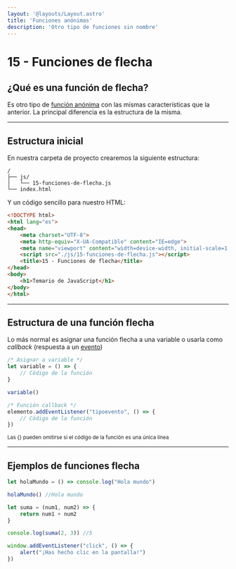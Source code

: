 ```yaml
---
layout: '@layouts/Layout.astro'
title: 'Funciones anónimas'
description: 'Otro tipo de funciones sin nombre'
---
```

# 15 - Funciones de flecha

## ¿Qué es una función de flecha?

Es otro tipo de [función anónima](/14) con las mismas características que la anterior. La principal diferencia es la estructura de la misma.

<hr>


## Estructura inicial

En nuestra carpeta de proyecto crearemos la siguiente estructura:

```
/
├── js/
│   └── 15-funciones-de-flecha.js
└── index.html
```

Y un código sencillo para nuestro HTML:

```html
<!DOCTYPE html>
<html lang="es">
<head>
    <meta charset="UTF-8">
    <meta http-equiv="X-UA-Compatible" content="IE=edge">
    <meta name="viewport" content="width=device-width, initial-scale=1.0">
    <script src="./js/15-funciones-de-flecha.js"></script>
    <title>15 - Funciones de flecha</title>
</head>
<body>
    <h1>Temario de JavaScript</h1>
</body>
</html>
```

<hr>

## Estructura de una función flecha

Lo más normal es asignar una función flecha a una variable o usarla como *callback* (respuesta a un [evento](/404))

```js
/* Asignar a variable */
let variable = () => {
    // Código de la función
}

variable()

/* Función callback */
elemento.addEventListener("tipoevento", () => {
    // Código de la función
})
```

<small>Las {} pueden omitirse si el código de la función es una única línea</small>

<hr>

## Ejemplos de funciones flecha

```js
let holaMundo = () => console.log("Hola mundo")

holaMundo() //Hola mundo

let suma = (num1, num2) => {
    return num1 + num2
}

console.log(suma(2, 3)) //5

window.addEventListener("click", () => {
    alert("¡Has hecho clic en la pantalla!")
})
```